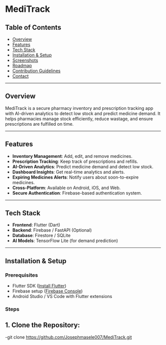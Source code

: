 # MediTrack

## Table of Contents
- [Overview](#overview)
- [Features](#features)
- [Tech Stack](#tech-stack)
- [Installation & Setup](#installation--setup)
- [Screenshots](#screenshots)
- [Roadmap](#roadmap)
- [Contribution Guidelines](#contribution-guidelines)
- [Contact](#contact)

---

## Overview
MediTrack is a secure pharmacy inventory and prescription tracking app with AI-driven analytics to detect low stock and predict medicine demand. It helps pharmacies manage stock efficiently, reduce wastage, and ensure prescriptions are fulfilled on time.

---

## Features
- **Inventory Management**: Add, edit, and remove medicines.
- **Prescription Tracking**: Keep track of prescriptions and refills.
- **AI-Driven Analytics**: Predict medicine demand and detect low stock.
- **Dashboard Insights**: Get real-time analytics and alerts.
- **Expiring Medicines Alerts**: Notify users about soon-to-expire medicines.
- **Cross-Platform**: Available on Android, iOS, and Web.
- **Secure Authentication**: Firebase-based authentication system.

---

## Tech Stack
- **Frontend**: Flutter (Dart)
- **Backend**: Firebase / FastAPI (Optional)
- **Database**: Firestore / SQLite
- **AI Models**: TensorFlow Lite (for demand prediction)

---

## Installation & Setup

### Prerequisites
- Flutter SDK ([Install Flutter](https://flutter.dev/docs/get-started/install))
- Firebase setup ([Firebase Console](https://console.firebase.google.com/))
- Android Studio / VS Code with Flutter extensions

### Steps
## 1. Clone the Repository:
-git clone https://github.com/Josephmasele007/MediTrack.git
